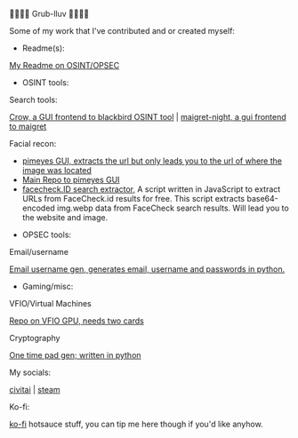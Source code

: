 💜💜💜💜 Grub-lluv 💜💜💜💜

Some of my work that I've contributed and or created myself:

* Readme(s):

[My Readme on OSINT/OPSEC](https://github.com/airborne-commando/OSINT-Tools)

* OSINT tools:

Search tools:

[Crow, a GUI frontend to blackbird OSINT tool](https://github.com/airborne-commando/Crow) | [maigret-night, a gui frontend to maigret](https://github.com/airborne-commando/maigret-night)

Facial recon:

-  [pimeyes GUI, extracts the url but only leads you to the url of where the image was located](https://github.com/airborne-commando/Pimeyes-Free-GUI)
-  [Main Repo to pimeyes GUI](https://github.com/addycb/Pimeyes-Free-POC)
-  [facecheck.ID search extractor,](https://github.com/vin3110/facecheck.id-results-extractor) A script written in JavaScript to extract URLs from FaceCheck.id results for free. This script extracts base64-encoded img.webp data from FaceCheck search results. Will lead you to the website and image.

* OPSEC tools:

Email/username

[Email username gen, generates email, username and passwords in python.](https://github.com/airborne-commando/user-email-gen)

* Gaming/misc:

VFIO/Virtual Machines

[Repo on VFIO GPU, needs two cards](https://github.com/airborne-commando/vfio-gpu-script)

Cryptography

[One time pad gen; written in python](https://github.com/airborne-commando/one-time-pad-truly-random)


My socials:

[civitai](https://civitai.com/user/NTHOMPSON/models) | [steam](https://steamcommunity.com/id/RangerRules/)

Ko-fi:

[ko-fi](https://ko-fi.com/spiceboy96) hotsauce stuff, you can tip me here though if you'd like anyhow.
